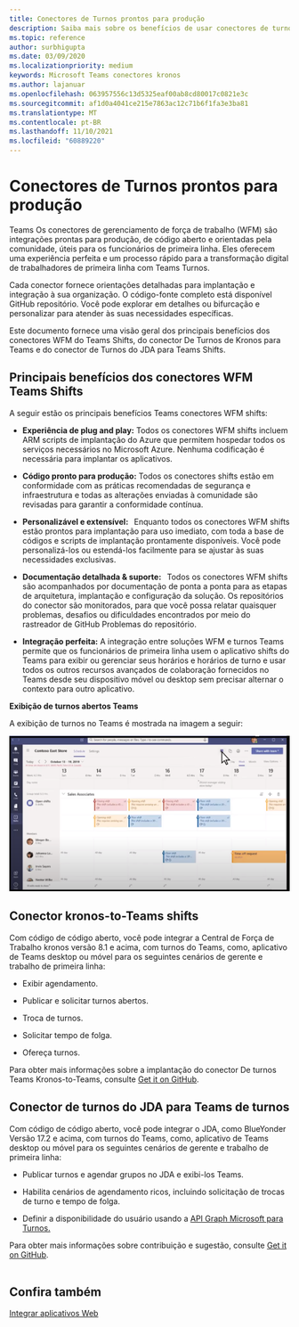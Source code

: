 ```yaml
---
title: Conectores de Turnos prontos para produção
description: Saiba mais sobre os benefícios de usar conectores de turnos de gerenciamento de força de trabalho para Teams, como o conector De Turnos de Kronos para Teams e o conector de Turnos do JDA para Teams Shifts
ms.topic: reference
author: surbhigupta
ms.date: 03/09/2020
ms.localizationpriority: medium
keywords: Microsoft Teams conectores kronos
ms.author: lajanuar
ms.openlocfilehash: 063957556c13d5325eaf00ab8cd80017c0821e3c
ms.sourcegitcommit: af1d0a4041ce215e7863ac12c71b6f1fa3e3ba81
ms.translationtype: MT
ms.contentlocale: pt-BR
ms.lasthandoff: 11/10/2021
ms.locfileid: "60889220"
---
```

# <a name="production-ready-shifts-connectors"></a>Conectores de Turnos prontos para produção  

Teams Os conectores de gerenciamento de força de trabalho (WFM) são integrações prontas para produção, de código aberto e orientadas pela comunidade, úteis para os funcionários de primeira linha. Eles oferecem uma experiência perfeita e um processo rápido para a transformação digital de trabalhadores de primeira linha com Teams Turnos.

Cada conector fornece orientações detalhadas para implantação e integração à sua organização. O código-fonte completo está disponível GitHub repositório. Você pode explorar em detalhes ou bifurcação e personalizar para atender às suas necessidades específicas.

Este documento fornece uma visão geral dos principais benefícios dos conectores WFM do Teams Shifts, do conector De Turnos de Kronos para Teams e do conector de Turnos do JDA para Teams Shifts.

## <a name="key-benefits-of-teams-shifts-wfm-connectors"></a>Principais benefícios dos conectores WFM Teams Shifts

A seguir estão os principais benefícios Teams conectores WFM shifts:

* **Experiência de plug and play:** Todos os conectores WFM shifts incluem ARM scripts de implantação do Azure que permitem hospedar todos os serviços necessários no Microsoft Azure. Nenhuma codificação é necessária para implantar os aplicativos.

* **Código pronto para produção:** Todos os conectores shifts estão em conformidade com as práticas recomendadas de segurança e infraestrutura e todas as alterações enviadas à comunidade são revisadas para garantir a conformidade contínua.

* **Personalizável e extensível:**   Enquanto todos os conectores WFM shifts estão prontos para implantação para uso imediato, com toda a base de códigos e scripts de implantação prontamente disponíveis. Você pode personalizá-los ou estendá-los facilmente para se ajustar às suas necessidades exclusivas.

* **Documentação detalhada & suporte:**   Todos os conectores WFM shifts são acompanhados por documentação de ponta a ponta para as etapas de arquitetura, implantação e configuração da solução. Os repositórios do conector são monitorados, para que você possa relatar quaisquer problemas, desafios ou dificuldades encontrados por meio do rastreador de GitHub Problemas do repositório.

* **Integração perfeita:** A integração entre soluções WFM e turnos Teams permite que os funcionários de primeira linha usem o aplicativo shifts do Teams para exibir ou gerenciar seus horários e horários de turno e usar todos os outros recursos avançados de colaboração fornecidos no Teams desde seu dispositivo móvel ou desktop sem precisar alternar o contexto para outro aplicativo.  

**Exibição de turnos abertos Teams** 

A exibição de turnos no Teams é mostrada na imagem a seguir: 

![Abrir turnos em Teams](../assets/images/teams-open-shifts-view.png)

## <a name="kronos-to-teams-shifts-connector"></a>Conector kronos-to-Teams shifts

Com código de código aberto, você pode integrar a Central de Força de Trabalho kronos versão 8.1 e acima, com turnos do Teams, como, aplicativo de Teams desktop ou móvel para os seguintes cenários de gerente e trabalho de primeira linha:

* Exibir agendamento.

* Publicar e solicitar turnos abertos.

* Troca de turnos.

* Solicitar tempo de folga.

* Ofereça turnos.

Para obter mais informações sobre a implantação do conector De turnos Teams Kronos-to-Teams, consulte [Get it on GitHub](https://aka.ms/KronosShiftsConnector).

## <a name="jda-to-teams-shifts-connector"></a>Conector de turnos do JDA para Teams de turnos

Com código de código aberto, você pode integrar o JDA, como BlueYonder Versão 17.2 e acima, com turnos do Teams, como, aplicativo de Teams desktop ou móvel para os seguintes cenários de gerente e trabalho de primeira linha:

* Publicar turnos e agendar grupos no JDA e exibi-los Teams.

* Habilita cenários de agendamento ricos, incluindo solicitação de trocas de turno e tempo de folga.

* Definir a disponibilidade do usuário usando a [API Graph Microsoft para Turnos.](/graph/api/resources/shift?view=graph-rest-beta&preserve-view=true)

Para obter mais informações sobre contribuição e sugestão, consulte [Get it on GitHub](https://aka.ms/JDAShiftsConnector).</br></br>

## <a name="see-also"></a>Confira também

[Integrar aplicativos Web](~/samples/integrate-web-apps-overview.md)
